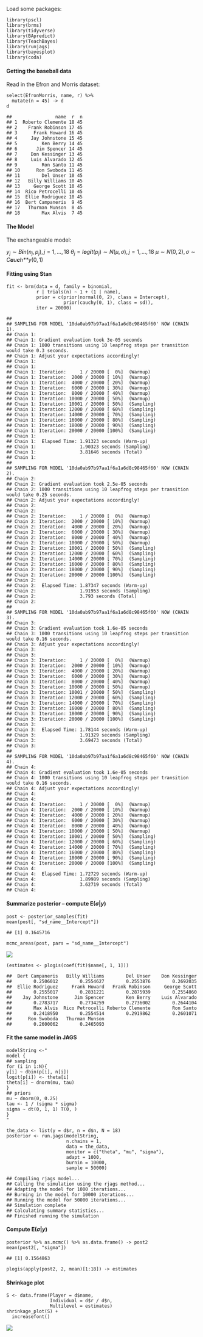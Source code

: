 Load some packages:

    library(pscl)
    library(brms)
    library(tidyverse)
    library(BApredict)
    library(TeachBayes)
    library(runjags)
    library(bayesplot)
    library(coda)

#### Getting the baseball data

Read in the Efron and Morris dataset:

    select(EfronMorris, name, r) %>%
      mutate(n = 45) -> d
    d

    ##                name  r  n
    ## 1  Roberto Clemente 18 45
    ## 2    Frank Robinson 17 45
    ## 3      Frank Howard 16 45
    ## 4     Jay Johnstone 15 45
    ## 5         Ken Berry 14 45
    ## 6       Jim Spencer 14 45
    ## 7     Don Kessinger 13 45
    ## 8     Luis Alvarado 12 45
    ## 9         Ron Santo 11 45
    ## 10      Ron Swoboda 11 45
    ## 11        Del Unser 10 45
    ## 12   Billy Williams 10 45
    ## 13     George Scott 10 45
    ## 14  Rico Petrocelli 10 45
    ## 15  Ellie Rodriguez 10 45
    ## 16  Bert Campaneris  9 45
    ## 17   Thurman Munson  8 45
    ## 18        Max Alvis  7 45

#### The Model

The exchangeable model:

*y*<sub>*j*</sub> ∼ *B**i**n*(*n*<sub>*j*</sub>, *p*<sub>*j*</sub>), *j* = 1, ..., 18
*θ*<sub>*j*</sub> = *l**o**g**i**t*(*p*<sub>*j*</sub>) ∼ *N*(*μ*, *σ*), *j* = 1, ..., 18
*μ* ∼ *N*(0, 2), *σ* ∼ *C**a**u**c**h**y*(0, 1)

#### Fitting using Stan

    fit <- brm(data = d, family = binomial,
               r | trials(n) ~ 1 + (1 | name),
               prior = c(prior(normal(0, 2), class = Intercept),
                         prior(cauchy(0, 1), class = sd)),
               iter = 20000)

    ## 
    ## SAMPLING FOR MODEL '10da0ab97b97aa1f6a1a6d8c98465f60' NOW (CHAIN 1).
    ## Chain 1: 
    ## Chain 1: Gradient evaluation took 3e-05 seconds
    ## Chain 1: 1000 transitions using 10 leapfrog steps per transition would take 0.3 seconds.
    ## Chain 1: Adjust your expectations accordingly!
    ## Chain 1: 
    ## Chain 1: 
    ## Chain 1: Iteration:     1 / 20000 [  0%]  (Warmup)
    ## Chain 1: Iteration:  2000 / 20000 [ 10%]  (Warmup)
    ## Chain 1: Iteration:  4000 / 20000 [ 20%]  (Warmup)
    ## Chain 1: Iteration:  6000 / 20000 [ 30%]  (Warmup)
    ## Chain 1: Iteration:  8000 / 20000 [ 40%]  (Warmup)
    ## Chain 1: Iteration: 10000 / 20000 [ 50%]  (Warmup)
    ## Chain 1: Iteration: 10001 / 20000 [ 50%]  (Sampling)
    ## Chain 1: Iteration: 12000 / 20000 [ 60%]  (Sampling)
    ## Chain 1: Iteration: 14000 / 20000 [ 70%]  (Sampling)
    ## Chain 1: Iteration: 16000 / 20000 [ 80%]  (Sampling)
    ## Chain 1: Iteration: 18000 / 20000 [ 90%]  (Sampling)
    ## Chain 1: Iteration: 20000 / 20000 [100%]  (Sampling)
    ## Chain 1: 
    ## Chain 1:  Elapsed Time: 1.91323 seconds (Warm-up)
    ## Chain 1:                1.90323 seconds (Sampling)
    ## Chain 1:                3.81646 seconds (Total)
    ## Chain 1: 
    ## 
    ## SAMPLING FOR MODEL '10da0ab97b97aa1f6a1a6d8c98465f60' NOW (CHAIN 2).
    ## Chain 2: 
    ## Chain 2: Gradient evaluation took 2.5e-05 seconds
    ## Chain 2: 1000 transitions using 10 leapfrog steps per transition would take 0.25 seconds.
    ## Chain 2: Adjust your expectations accordingly!
    ## Chain 2: 
    ## Chain 2: 
    ## Chain 2: Iteration:     1 / 20000 [  0%]  (Warmup)
    ## Chain 2: Iteration:  2000 / 20000 [ 10%]  (Warmup)
    ## Chain 2: Iteration:  4000 / 20000 [ 20%]  (Warmup)
    ## Chain 2: Iteration:  6000 / 20000 [ 30%]  (Warmup)
    ## Chain 2: Iteration:  8000 / 20000 [ 40%]  (Warmup)
    ## Chain 2: Iteration: 10000 / 20000 [ 50%]  (Warmup)
    ## Chain 2: Iteration: 10001 / 20000 [ 50%]  (Sampling)
    ## Chain 2: Iteration: 12000 / 20000 [ 60%]  (Sampling)
    ## Chain 2: Iteration: 14000 / 20000 [ 70%]  (Sampling)
    ## Chain 2: Iteration: 16000 / 20000 [ 80%]  (Sampling)
    ## Chain 2: Iteration: 18000 / 20000 [ 90%]  (Sampling)
    ## Chain 2: Iteration: 20000 / 20000 [100%]  (Sampling)
    ## Chain 2: 
    ## Chain 2:  Elapsed Time: 1.87347 seconds (Warm-up)
    ## Chain 2:                1.91953 seconds (Sampling)
    ## Chain 2:                3.793 seconds (Total)
    ## Chain 2: 
    ## 
    ## SAMPLING FOR MODEL '10da0ab97b97aa1f6a1a6d8c98465f60' NOW (CHAIN 3).
    ## Chain 3: 
    ## Chain 3: Gradient evaluation took 1.6e-05 seconds
    ## Chain 3: 1000 transitions using 10 leapfrog steps per transition would take 0.16 seconds.
    ## Chain 3: Adjust your expectations accordingly!
    ## Chain 3: 
    ## Chain 3: 
    ## Chain 3: Iteration:     1 / 20000 [  0%]  (Warmup)
    ## Chain 3: Iteration:  2000 / 20000 [ 10%]  (Warmup)
    ## Chain 3: Iteration:  4000 / 20000 [ 20%]  (Warmup)
    ## Chain 3: Iteration:  6000 / 20000 [ 30%]  (Warmup)
    ## Chain 3: Iteration:  8000 / 20000 [ 40%]  (Warmup)
    ## Chain 3: Iteration: 10000 / 20000 [ 50%]  (Warmup)
    ## Chain 3: Iteration: 10001 / 20000 [ 50%]  (Sampling)
    ## Chain 3: Iteration: 12000 / 20000 [ 60%]  (Sampling)
    ## Chain 3: Iteration: 14000 / 20000 [ 70%]  (Sampling)
    ## Chain 3: Iteration: 16000 / 20000 [ 80%]  (Sampling)
    ## Chain 3: Iteration: 18000 / 20000 [ 90%]  (Sampling)
    ## Chain 3: Iteration: 20000 / 20000 [100%]  (Sampling)
    ## Chain 3: 
    ## Chain 3:  Elapsed Time: 1.78144 seconds (Warm-up)
    ## Chain 3:                1.91329 seconds (Sampling)
    ## Chain 3:                3.69473 seconds (Total)
    ## Chain 3: 
    ## 
    ## SAMPLING FOR MODEL '10da0ab97b97aa1f6a1a6d8c98465f60' NOW (CHAIN 4).
    ## Chain 4: 
    ## Chain 4: Gradient evaluation took 1.6e-05 seconds
    ## Chain 4: 1000 transitions using 10 leapfrog steps per transition would take 0.16 seconds.
    ## Chain 4: Adjust your expectations accordingly!
    ## Chain 4: 
    ## Chain 4: 
    ## Chain 4: Iteration:     1 / 20000 [  0%]  (Warmup)
    ## Chain 4: Iteration:  2000 / 20000 [ 10%]  (Warmup)
    ## Chain 4: Iteration:  4000 / 20000 [ 20%]  (Warmup)
    ## Chain 4: Iteration:  6000 / 20000 [ 30%]  (Warmup)
    ## Chain 4: Iteration:  8000 / 20000 [ 40%]  (Warmup)
    ## Chain 4: Iteration: 10000 / 20000 [ 50%]  (Warmup)
    ## Chain 4: Iteration: 10001 / 20000 [ 50%]  (Sampling)
    ## Chain 4: Iteration: 12000 / 20000 [ 60%]  (Sampling)
    ## Chain 4: Iteration: 14000 / 20000 [ 70%]  (Sampling)
    ## Chain 4: Iteration: 16000 / 20000 [ 80%]  (Sampling)
    ## Chain 4: Iteration: 18000 / 20000 [ 90%]  (Sampling)
    ## Chain 4: Iteration: 20000 / 20000 [100%]  (Sampling)
    ## Chain 4: 
    ## Chain 4:  Elapsed Time: 1.72729 seconds (Warm-up)
    ## Chain 4:                1.89989 seconds (Sampling)
    ## Chain 4:                3.62719 seconds (Total)
    ## Chain 4:

#### Summarize posterior – compute E(*σ*|*y*)

    post <- posterior_samples(fit)
    mean(post[, "sd_name__Intercept"])

    ## [1] 0.1645716

    mcmc_areas(post, pars = "sd_name__Intercept")

![](../EfronMorris_files/figure-markdown_strict/unnamed-chunk-5-1.png)

    (estimates <- plogis(coef(fit)$name[, 1, 1]))

    ##  Bert Campaneris   Billy Williams        Del Unser    Don Kessinger 
    ##        0.2506012        0.2554627        0.2553876        0.2692035 
    ##  Ellie Rodriguez     Frank Howard   Frank Robinson     George Scott 
    ##        0.2555017        0.2831221        0.2875939        0.2554860 
    ##    Jay Johnstone      Jim Spencer        Ken Berry    Luis Alvarado 
    ##        0.2783717        0.2734259        0.2736002        0.2644104 
    ##        Max Alvis  Rico Petrocelli Roberto Clemente        Ron Santo 
    ##        0.2418950        0.2554514        0.2919862        0.2601071 
    ##      Ron Swoboda   Thurman Munson 
    ##        0.2600062        0.2465093

#### Fit the same model in JAGS

    modelString <-"
    model {
    ## sampling
    for (i in 1:N){
    y[i] ~ dbin(p[i], n[i])
    logit(p[i]) <- theta[i]
    theta[i] ~ dnorm(mu, tau)
    }
    ## priors
    mu ~ dnorm(0, 0.25)
    tau <- 1 / (sigma * sigma)
    sigma ~ dt(0, 1, 1) T(0, )
    }
    "

    the_data <- list(y = d$r, n = d$n, N = 18)
    posterior <- run.jags(modelString,
                          n.chains = 1,
                          data = the_data,
                          monitor = c("theta", "mu", "sigma"),
                          adapt = 1000,
                          burnin = 10000,
                          sample = 50000)

    ## Compiling rjags model...
    ## Calling the simulation using the rjags method...
    ## Adapting the model for 1000 iterations...
    ## Burning in the model for 10000 iterations...
    ## Running the model for 50000 iterations...
    ## Simulation complete
    ## Calculating summary statistics...
    ## Finished running the simulation

#### Compute E(*σ*|*y*)

    posterior %>% as.mcmc() %>% as.data.frame() -> post2
    mean(post2[, "sigma"])

    ## [1] 0.1564863

    plogis(apply(post2, 2, mean)[1:18]) -> estimates

#### Shrinkage plot

    S <- data.frame(Player = d$name,
                    Individual = d$r / d$n,
                    Multilevel = estimates)
    shrinkage_plot(S) +
      increasefont()

![](../EfronMorris_files/figure-markdown_strict/unnamed-chunk-11-1.png)
